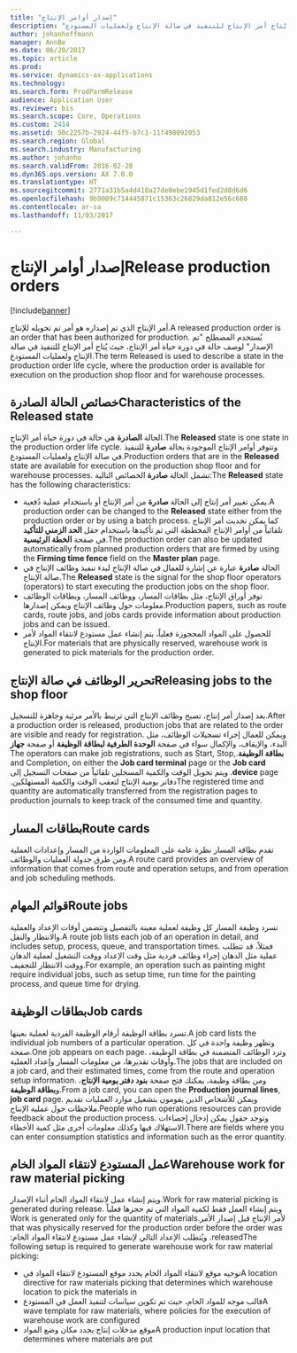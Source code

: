 ```yaml
---
title: "إصدار أوامر الإنتاج"
description: "أمر الإنتاج الذي تم إصداره هو أمر تم تخويله للإنتاج. يُستخدم المصطلح \"تم الإصدار\" لوصف حالة في دورة حياة أمر الإنتاج، حيث يُتاح أمر الإنتاج للتنفيذ في صالة الإنتاج ولعمليات المستودع."
author: johanhoffmann
manager: AnnBe
ms.date: 06/20/2017
ms.topic: article
ms.prod: 
ms.service: dynamics-ax-applications
ms.technology: 
ms.search.form: ProdParmRelease
audience: Application User
ms.reviewer: bis
ms.search.scope: Core, Operations
ms.custom: 2414
ms.assetid: 50c2257b-2924-44f5-b7c1-11f498092053
ms.search.region: Global
ms.search.industry: Manufacturing
ms.author: johanho
ms.search.validFrom: 2016-02-28
ms.dyn365.ops.version: AX 7.0.0
ms.translationtype: HT
ms.sourcegitcommit: 2771a31b5a4d418a27de0ebe1945d1fed2d8d6d6
ms.openlocfilehash: 9b9009c714445871c15363c26829da812e56c688
ms.contentlocale: ar-sa
ms.lasthandoff: 11/03/2017

---
```


# <a name="release-production-orders"></a><span data-ttu-id="7aecc-104">إصدار أوامر الإنتاج</span><span class="sxs-lookup"><span data-stu-id="7aecc-104">Release production orders</span></span>

[!include[banner](../includes/banner.md)]


<span data-ttu-id="7aecc-105">أمر الإنتاج الذي تم إصداره هو أمر تم تخويله للإنتاج.</span><span class="sxs-lookup"><span data-stu-id="7aecc-105">A released production order is an order that has been authorized for production.</span></span> <span data-ttu-id="7aecc-106">يُستخدم المصطلح "تم الإصدار" لوصف حالة في دورة حياة أمر الإنتاج، حيث يُتاح أمر الإنتاج للتنفيذ في صالة الإنتاج ولعمليات المستودع.</span><span class="sxs-lookup"><span data-stu-id="7aecc-106">The term Released is used to describe a state in the production order life cycle, where the production order is available for execution on the production shop floor and for warehouse processes.</span></span> 

<a name="characteristics-of-the-released-state"></a><span data-ttu-id="7aecc-107">خصائص الحالة الصادرة</span><span class="sxs-lookup"><span data-stu-id="7aecc-107">Characteristics of the Released state</span></span>
-------------------------------------

<span data-ttu-id="7aecc-108">الحالة **الصادرة** هي حالة في دورة حياة أمر الإنتاج.</span><span class="sxs-lookup"><span data-stu-id="7aecc-108">The **Released** state is one state in the production order life cycle.</span></span> <span data-ttu-id="7aecc-109">وتتوفر أوامر الإنتاج الموجودة بحالة **صادرة** للتنفيذ في صالة الإنتاج ولعمليات المستودع.</span><span class="sxs-lookup"><span data-stu-id="7aecc-109">Production orders that are in the **Released** state are available for execution on the production shop floor and for warehouse processes.</span></span> <span data-ttu-id="7aecc-110">تشمل الحالة **صادرة** الخصائص التالية:</span><span class="sxs-lookup"><span data-stu-id="7aecc-110">The **Released** state has the following characteristics:</span></span>

-   <span data-ttu-id="7aecc-111">يمكن تغيير أمر إنتاج إلى الحالة **صادرة** من أمر الإنتاج أو باستخدام عملية دُفعية.</span><span class="sxs-lookup"><span data-stu-id="7aecc-111">A production order can be changed to the **Released** state either from the production order or by using a batch process.</span></span> <span data-ttu-id="7aecc-112">كما يمكن تحديث أمر الإنتاج تلقائياً من أوامر الإنتاج المخططة التي تم تأكيدها باستخدام حقل **الحد الزمني للتأكيد‬** في صفحة **الخطة الرئيسية**.</span><span class="sxs-lookup"><span data-stu-id="7aecc-112">The production order can also be updated automatically from planned production orders that are firmed by using the **Firming time fence** field on the **Master plan** page.</span></span>
-   <span data-ttu-id="7aecc-113">الحالة **صادرة** عبارة عن إشارة للعمال في صالة الإنتاج لبدء تنفيذ وظائف الإنتاج في صالة الإنتاج.</span><span class="sxs-lookup"><span data-stu-id="7aecc-113">The **Released** state is the signal for the shop floor operators (operators) to start executing the production jobs on the shop floor.</span></span>
-   <span data-ttu-id="7aecc-114">توفر أوراق الإنتاج، مثل بطاقات المسار، ووظائف المسار، وبطاقات الوظائف معلومات حول وظائف الإنتاج ويمكن إصدارها.</span><span class="sxs-lookup"><span data-stu-id="7aecc-114">Production papers, such as route cards, route jobs, and jobs cards provide information about production jobs and can be issued.</span></span>
-   <span data-ttu-id="7aecc-115">للحصول على المواد المحجوزة فعلياً، يتم إنشاء عمل مستودع لانتقاء المواد لأمر الإنتاج.</span><span class="sxs-lookup"><span data-stu-id="7aecc-115">For materials that are physically reserved, warehouse work is generated to pick materials for the production order.</span></span>

## <a name="releasing-jobs-to-the-shop-floor"></a><span data-ttu-id="7aecc-116">تحرير الوظائف في صالة الإنتاج</span><span class="sxs-lookup"><span data-stu-id="7aecc-116">Releasing jobs to the shop floor</span></span>
<span data-ttu-id="7aecc-117">بعد إصدار أمر إنتاج، تصبح وظائف الإنتاج التي ترتبط بالأمر مرئية وجاهزة للتسجيل.</span><span class="sxs-lookup"><span data-stu-id="7aecc-117">After a production order is released, production jobs that are related to the order are visible and ready for registration.</span></span> <span data-ttu-id="7aecc-118">‏‫ويمكن للعمال إجراء تسجيلات الوظائف، مثل البدء، والإيقاف، والإكمال سواء في صفحة **الوحدة الطرفية لبطاقة الوظيفة** أو صفحة **جهاز بطاقة الوظيفة**.</span><span class="sxs-lookup"><span data-stu-id="7aecc-118">The operators can make job registrations, such as Start, Stop, and Completion, on either the **Job card terminal** page or the **Job card device** page.</span></span> <span data-ttu-id="7aecc-119">ويتم تحويل الوقت والكمية المسجلين تلقائياً من صفحات التسجيل إلى دفاتر يومية الإنتاج لتعقب الوقت والكمية المستهلكين.‬</span><span class="sxs-lookup"><span data-stu-id="7aecc-119">The registered time and quantity are automatically transferred from the registration pages to production journals to keep track of the consumed time and quantity.</span></span>

## <a name="route-cards"></a><span data-ttu-id="7aecc-120">بطاقات المسار</span><span class="sxs-lookup"><span data-stu-id="7aecc-120">Route cards</span></span>
<span data-ttu-id="7aecc-121">تقدم بطاقة المسار نظرة عامة على المعلومات الواردة من المسار وإعدادات العملية ومن طرق جدولة العمليات والوظائف.</span><span class="sxs-lookup"><span data-stu-id="7aecc-121">A route card provides an overview of information that comes from route and operation setups, and from operation and job scheduling methods.</span></span>

## <a name="route-jobs"></a><span data-ttu-id="7aecc-122">قوائم المهام</span><span class="sxs-lookup"><span data-stu-id="7aecc-122">Route jobs</span></span>
<span data-ttu-id="7aecc-123">تسرد وظيفة المسار كل وظيفة لعملية معينة بالتفصيل وتتضمن أوقات الإعداد والعملية والانتظار والنقل.</span><span class="sxs-lookup"><span data-stu-id="7aecc-123">A route job lists each job of an operation in detail, and includes setup, process, queue, and transportation times.</span></span> <span data-ttu-id="7aecc-124">فمثلاً، قد تتطلب عملية مثل الدهان إجراء وظائف فردية مثل وقت الإعداد ووقت التشغيل لعملية الدهان ووقت الانتظار للتجفيف.</span><span class="sxs-lookup"><span data-stu-id="7aecc-124">For example, an operation such as painting might require individual jobs, such as setup time, run time for the painting process, and queue time for drying.</span></span>

## <a name="job-cards"></a><span data-ttu-id="7aecc-125">بطاقات الوظيفة</span><span class="sxs-lookup"><span data-stu-id="7aecc-125">Job cards</span></span>
<span data-ttu-id="7aecc-126">تسرد بطاقة الوظيفة أرقام الوظيفة الفردية لعملية بعينها.</span><span class="sxs-lookup"><span data-stu-id="7aecc-126">A job card lists the individual job numbers of a particular operation.</span></span> <span data-ttu-id="7aecc-127">وتظهر وظيفة واحدة في كل صفحة.</span><span class="sxs-lookup"><span data-stu-id="7aecc-127">One job appears on each page.</span></span> <span data-ttu-id="7aecc-128">وترد الوظائف المتضمنة في بطاقة الوظيفة، وأوقات تقديرها، من معلومات المسار وإعداد العملية.</span><span class="sxs-lookup"><span data-stu-id="7aecc-128">The jobs that are included on a job card, and their estimated times, come from the route and operation setup information.</span></span> <span data-ttu-id="7aecc-129">ومن بطاقة وظيفة، يمكنك فتح صفحة **بنود دفتر يومية الإنتاج**، و**بطاقة الوظيفة**.</span><span class="sxs-lookup"><span data-stu-id="7aecc-129">From a job card, you can open the **Production journal lines**, **job card** page.</span></span> <span data-ttu-id="7aecc-130">ويمكن للأشخاص الذين يقومون بتشغيل موارد العمليات تقديم ملاحظات حول عملية الإنتاج.</span><span class="sxs-lookup"><span data-stu-id="7aecc-130">People who run operations resources can provide feedback about the production process.</span></span> <span data-ttu-id="7aecc-131">وتوجد حقول يمكن إدخال إحصاءات الاستهلاك فيها وكذلك معلومات أخرى مثل كمية الأخطاء.</span><span class="sxs-lookup"><span data-stu-id="7aecc-131">There are fields where you can enter consumption statistics and information such as the error quantity.</span></span>

## <a name="warehouse-work-for-raw-material-picking"></a><span data-ttu-id="7aecc-132">عمل المستودع لانتقاء المواد الخام</span><span class="sxs-lookup"><span data-stu-id="7aecc-132">Warehouse work for raw material picking</span></span>
<span data-ttu-id="7aecc-133">ويتم إنشاء عمل لانتقاء المواد الخام أثناء الإصدار.</span><span class="sxs-lookup"><span data-stu-id="7aecc-133">Work for raw material picking is generated during release.</span></span> <span data-ttu-id="7aecc-134">‏‫ويتم إنشاء العمل فقط لكمية المواد التي تم حجزها فعلياً لأمر الإنتاج قبل إصدار الأمر.</span><span class="sxs-lookup"><span data-stu-id="7aecc-134">Work is generated only for the quantity of materials that was physically reserved for the production order before the order was released.</span></span> <span data-ttu-id="7aecc-135">ويُتطلب الإعداد التالي لإنشاء عمل مستودع لانتقاء المواد الخام:‬</span><span class="sxs-lookup"><span data-stu-id="7aecc-135">The following setup is required to generate warehouse work for raw material picking:</span></span>

-   <span data-ttu-id="7aecc-136">توجيه موقع لانتقاء المواد الخام يحدد موقع المستودع لانتقاء المواد في</span><span class="sxs-lookup"><span data-stu-id="7aecc-136">A location directive for raw materials picking that determines which warehouse location to pick the materials in</span></span>
-   <span data-ttu-id="7aecc-137">قالب موجه للمواد الخام، حيث تم تكوين سياسات لتنفيذ العمل في المستودع</span><span class="sxs-lookup"><span data-stu-id="7aecc-137">A wave template for raw materials, where policies for the execution of warehouse work are configured</span></span>
-   <span data-ttu-id="7aecc-138">موقع مدخلات إنتاج يحدد مكان وضع المواد</span><span class="sxs-lookup"><span data-stu-id="7aecc-138">A production input location that determines where materials are put</span></span>





